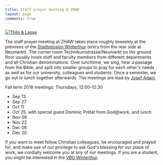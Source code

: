 ```yaml
---
title: Staff prayer meeting @ ZHAW
layout: page
comments: true
---
```


[<img alt="Thilo & Lasse" src="http://stdm.github.io/images/thilo-lasse-rheinfall.jpg"/>](http://stdm.github.io/images/thilo-lasse-rheinfall.jpg)

The staff prayer meeting at ZHAW takes place roughly biweekly at the premises of the [Stadtmission Winterthur](http://www.stadtmission-winterthur.ch/) (entry from the rear side at Neumarkt). The corner room Technikumstrasse/Neumarkt on the ground floor usually hosts staff and faculty members from different departments and all Christian denominations. Over lunchtime, we sing, hear a passage from the Bible, and split into smaller groups to pray for each other's needs as well as for our university, colleagues and students. Once a semester, we go out to lunch together afterwards. The meetings are lead by [Josef Adam](https://www.zhaw.ch/en/about-us/person/adjo/).

Fall term 2018 meetings: Thursdays, 12:00-12:30
  * Sep 13
  * Sep 27
  * Oct 11
  * Oct 25, with special guest Dominic Prétat from God@work, and lunch
  * Nov 08
  * Nov 22
  * Dec 06
  * Dec 20

If you want to meet fellow Christian colleagues, be encouraged and prayed for, and make use of our privilege to ask God's blessing for our place of work, we cordially welcome you at any of our meetings. If you are a student, you might be interested in the [VBG Winterthur](http://winti.vbg.net/).